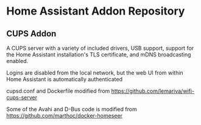 # Home Assistant Addon Repository

## CUPS Addon

A CUPS server with a variety of included drivers, USB support, support for the Home Assistant installation's TLS certificate, and mDNS broadcasting enabled.

Logins are disabled from the local network, but the web UI from within Home Assistant is automatically authenticated

cupsd.conf and Dockerfile modified from https://github.com/lemariva/wifi-cups-server

Some of the Avahi and D-Bus code is modified from https://github.com/marthoc/docker-homeseer
